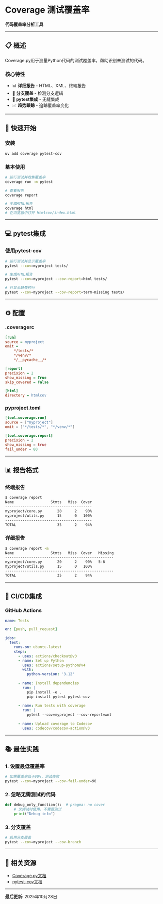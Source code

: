 # Coverage 测试覆盖率

**代码覆盖率分析工具**

---

## 📋 概述

Coverage.py用于测量Python代码的测试覆盖率，帮助识别未测试的代码。

### 核心特性

- 📊 **详细报告** - HTML、XML、终端报告
- 🎯 **分支覆盖** - 检测分支逻辑
- 🔧 **pytest集成** - 无缝集成
- 📈 **趋势跟踪** - 追踪覆盖率变化

---

## 🚀 快速开始

### 安装

```bash
uv add coverage pytest-cov
```

### 基本使用

```bash
# 运行测试并收集覆盖率
coverage run -m pytest

# 查看报告
coverage report

# 生成HTML报告
coverage html
# 在浏览器中打开 htmlcov/index.html
```

---

## 💻 pytest集成

### 使用pytest-cov

```bash
# 运行测试并显示覆盖率
pytest --cov=myproject tests/

# 生成HTML报告
pytest --cov=myproject --cov-report=html tests/

# 只显示缺失的行
pytest --cov=myproject --cov-report=term-missing tests/
```

---

## ⚙️ 配置

### .coveragerc

```ini
[run]
source = myproject
omit = 
    */tests/*
    */venv/*
    */__pycache__/*

[report]
precision = 2
show_missing = True
skip_covered = False

[html]
directory = htmlcov
```

### pyproject.toml

```toml
[tool.coverage.run]
source = ["myproject"]
omit = ["*/tests/*", "*/venv/*"]

[tool.coverage.report]
precision = 2
show_missing = true
fail_under = 80
```

---

## 📊 报告格式

### 终端报告

```bash
$ coverage report
Name                 Stmts   Miss  Cover
----------------------------------------
myproject/core.py       20      2    90%
myproject/utils.py      15      0   100%
----------------------------------------
TOTAL                   35      2    94%
```

### 详细报告

```bash
$ coverage report -m
Name                 Stmts   Miss  Cover   Missing
--------------------------------------------------
myproject/core.py       20      2    90%   5-6
myproject/utils.py      15      0   100%
--------------------------------------------------
TOTAL                   35      2    94%
```

---

## 🎯 CI/CD集成

### GitHub Actions

```yaml
name: Tests

on: [push, pull_request]

jobs:
  test:
    runs-on: ubuntu-latest
    steps:
      - uses: actions/checkout@v3
      - name: Set up Python
        uses: actions/setup-python@v4
        with:
          python-version: '3.12'
      
      - name: Install dependencies
        run: |
          pip install -e .
          pip install pytest pytest-cov
      
      - name: Run tests with coverage
        run: |
          pytest --cov=myproject --cov-report=xml
      
      - name: Upload coverage to Codecov
        uses: codecov/codecov-action@v3
```

---

## 📚 最佳实践

### 1. 设置最低覆盖率

```bash
# 如果覆盖率低于90%，测试失败
pytest --cov=myproject --cov-fail-under=90
```

### 2. 忽略无需测试的代码

```python
def debug_only_function():  # pragma: no cover
    # 仅调试时使用，不需要测试
    print("Debug info")
```

### 3. 分支覆盖

```bash
# 启用分支覆盖
pytest --cov=myproject --cov-branch
```

---

## 🔗 相关资源

- [Coverage.py文档](https://coverage.readthedocs.io/)
- [pytest-cov文档](https://pytest-cov.readthedocs.io/)

---

**最后更新**: 2025年10月28日

